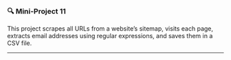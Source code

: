 ### 🔍 Mini-Project 11

This project scrapes all URLs from a website’s sitemap, visits each page, extracts email addresses using regular expressions, and saves them in a CSV file.

---

